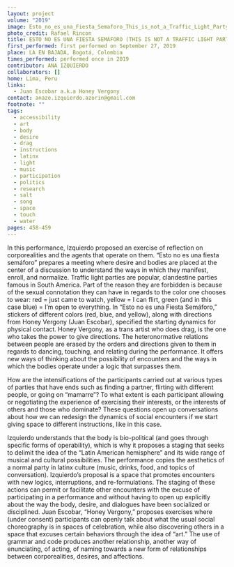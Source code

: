 ```yaml
---
layout: project
volume: "2019"
image: Esto_no_es_una_Fiesta_Semaforo_This_is_not_a_Traffic_Light_Party_.jpg
photo_credit: Rafael Rincon
title: ESTO NO ES UNA FIESTA SEMÁFORO (THIS IS NOT A TRAFFIC LIGHT PARTY)
first_performed: first performed on September 27, 2019
place: LA EN BAJADA, Bogotá, Colombia
times_performed: performed once in 2019
contributor: ANA IZQUIERDO
collaborators: []
home: Lima, Peru
links:
  - Juan Escobar a.k.a Honey Vergony
contact: anaze.izquierdo.azorin@gmail.com
footnote: ""
tags:
  - accessibility
  - art
  - body
  - desire
  - drag
  - instructions
  - latinx
  - light
  - music
  - participation
  - politics
  - research
  - salt
  - song
  - space
  - touch
  - water
pages: 458-459
---
```


In this performance, Izquierdo proposed an exercise of reflection on corporealities and the agents that operate on them. “Esto no es una fiesta semáforo” prepares a meeting where desire and bodies are placed at the center of a discussion to understand the ways in which they manifest, enroll, and normalize. Traffic light parties are popular, clandestine parties famous in South America. Part of the reason they are forbidden is because of the sexual connotation they can have in regards to the color one chooses to wear: red = just came to watch, yellow = I can flirt, green (and in this case blue) = I’m open to everything. In “Esto no es una Fiesta Semáforo,” stickers of different colors (red, blue, and yellow), along with directions from Honey Vergony (Juan Escobar), specified the starting dynamics for physical contact. Honey Vergony, as a trans artist who does drag, is the one who takes the power to give directions. The heteronormative relations between people are erased by the orders and directions given to them in regards to dancing, touching, and relating during the performance. It offers new ways of thinking about the possibility of encounters and the ways in which the bodies operate under a logic that surpasses them.

How are the intensifications of the participants carried out at various types of parties that have ends such as finding a partner, flirting with different people, or going on “mamarre”? To what extent is each participant allowing or negotiating the experience of exercising their interests, or the interests of others and those who dominate? These questions open up conversations about how we can redesign the dynamics of social encounters if we start giving space to different instructions, like in this case.

Izquierdo understands that the body is bio-political (and goes through specific forms of operability), which is why it proposes a staging that seeks to delimit the idea of the “Latin American hemisphere” and its wide range of musical and cultural possibilities. The performance copies the aesthetics of a normal party in latinx culture (music, drinks, food, and topics of conversation). Izquierdo’s proposal is a space that promotes encounters with new logics, interruptions, and re-formulations. The staging of these actions can permit or facilitate other encounters with the excuse of participating in a performance and without having to open up explicitly about the way the body, desire, and dialogues have been socialized or disciplined. Juan Escobar, “Honey Vergony,” proposes exercises where (under consent) participants can openly talk about what the usual social choreography is in spaces of celebration, while also discovering others in a space that excuses certain behaviors through the idea of “art.” The use of grammar and code produces another relationship, another way of enunciating, of acting, of naming towards a new form of relationships between corporealities, desires, and affections.
